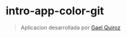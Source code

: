 # intro-app-color-git

> Aplicacion desarrollada por [Gael Quiroz](https://www.linkedin.com/in/gael-quiroz-bautista-46a93524a/)
